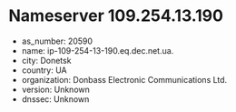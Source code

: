 # Nameserver 109.254.13.190

* as_number: 20590
* name: ip-109-254-13-190.eq.dec.net.ua.
* city: Donetsk
* country: UA
* organization: Donbass Electronic Communications Ltd.
* version: Unknown
* dnssec: Unknown
